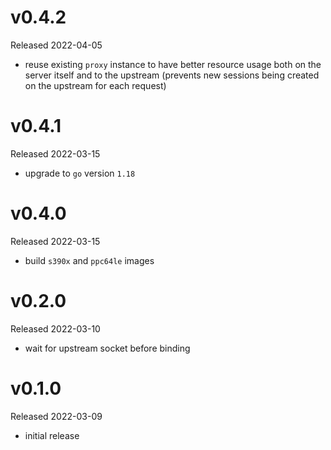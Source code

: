 # v0.4.2

Released 2022-04-05

- reuse existing `proxy` instance to have better resource usage both on the
  server itself and to the upstream (prevents new sessions being created on the
  upstream for each request)

# v0.4.1

Released 2022-03-15

- upgrade to `go` version `1.18`

# v0.4.0

Released 2022-03-15

- build `s390x` and `ppc64le` images

# v0.2.0

Released 2022-03-10

- wait for upstream socket before binding

# v0.1.0

Released 2022-03-09

- initial release
